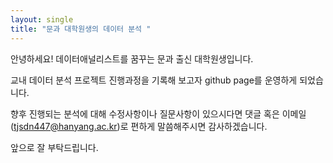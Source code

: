 ```yaml
---
layout: single
title: "문과 대학원생의 데이터 분석 "
---
```


안녕하세요! 데이터애널리스트를 꿈꾸는 문과 출신 대학원생입니다.

교내 데이터 분석 프로젝트 진행과정을 기록해 보고자 github page를 운영하게 되었습니다.

향후 진행되는 분석에 대해 수정사항이나 질문사항이 있으시다면 댓글 혹은 이메일(tjsdn447@hanyang.ac.kr)로 편하게 말씀해주시면 감사하겠습니다.

앞으로 잘 부탁드립니다.
